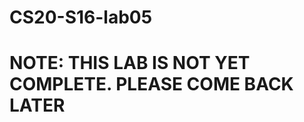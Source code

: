 # CS20-S16-lab05

NOTE: THIS LAB IS NOT YET COMPLETE.    PLEASE COME BACK LATER
=============================================================
